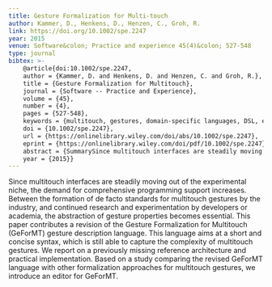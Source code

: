 ```yaml
---
title: Gesture Formalization for Multi-touch
author: Kammer, D., Henkens, D., Henzen, C., Groh, R. 
link: https://doi.org/10.1002/spe.2247
year: 2015
venue: Software&colon; Practice and experience 45(4)&colon; 527-548
type: journal
bibtex: >-
    @article{doi:10.1002/spe.2247,
    author = {Kammer, D. and Henkens, D. and Henzen, C. and Groh, R.},
    title = {Gesture Formalization for Multitouch},
    journal = {Software -- Practice and Experience},
    volume = {45},
    number = {4},
    pages = {527-548},
    keywords = {multitouch, gestures, domain-specific languages, DSL, editor},
    doi = {10.1002/spe.2247},
    url = {https://onlinelibrary.wiley.com/doi/abs/10.1002/spe.2247},
    eprint = {https://onlinelibrary.wiley.com/doi/pdf/10.1002/spe.2247},
    abstract = {SummarySince multitouch interfaces are steadily moving out of the experimental niche, the demand for comprehensive programming support increases. Between the formation of de facto standards for multitouch gestures by the industry, and continued research and experimentation by developers or academia, the abstraction of gesture properties becomes essential. This paper contributes a revision of the Gesture Formalization for Multitouch (GeForMT) gesture description language. This language aims at a short and concise syntax, which is still able to capture the complexity of multitouch gestures. We report on a previously missing reference architecture and practical implementation. Based on a study comparing the revised GeForMT language with other formalization approaches for multitouch gestures, we introduce an editor for GeForMT.Copyright © 2013 John Wiley \& Sons, Ltd.},,
    year = {2015}}
---
```

Since multitouch interfaces are steadily moving out of the experimental niche, the demand for comprehensive programming support increases. Between the formation of de facto standards for multitouch gestures by the industry, and continued research and experimentation by developers or academia, the abstraction of gesture properties becomes essential. This paper contributes a revision of the Gesture Formalization for Multitouch (GeForMT) gesture description language. This language aims at a short and concise syntax, which is still able to capture the complexity of multitouch gestures. We report on a previously missing reference architecture and practical implementation. Based on a study comparing the revised GeForMT language with other formalization approaches for multitouch gestures, we introduce an editor for GeForMT.
